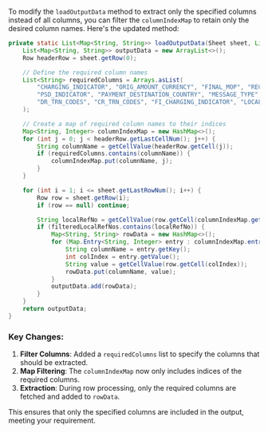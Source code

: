 To modify the `loadOutputData` method to extract only the specified columns instead of all columns, you can filter the `columnIndexMap` to retain only the desired column names. Here's the updated method:

```java
private static List<Map<String, String>> loadOutputData(Sheet sheet, List<String> filteredLocalRefNos) {
    List<Map<String, String>> outputData = new ArrayList<>();
    Row headerRow = sheet.getRow(0);

    // Define the required column names
    List<String> requiredColumns = Arrays.asList(
        "CHARGING_INDICATOR", "ORIG_AMOUNT_CURRENCY", "FINAL_MOP", "RECEIVER_BIC",
        "PSD_INDICATOR", "PAYMENT_DESTINATION_COUNTRY", "MESSAGE_TYPE",
        "DR_TRN_CODES", "CR_TRN_CODES", "FI_CHARGING_INDICATOR", "LOCAL_REFERENCE_NO"
    );

    // Create a map of required column names to their indices
    Map<String, Integer> columnIndexMap = new HashMap<>();
    for (int j = 0; j < headerRow.getLastCellNum(); j++) {
        String columnName = getCellValue(headerRow.getCell(j));
        if (requiredColumns.contains(columnName)) {
            columnIndexMap.put(columnName, j);
        }
    }

    for (int i = 1; i <= sheet.getLastRowNum(); i++) {
        Row row = sheet.getRow(i);
        if (row == null) continue;

        String localRefNo = getCellValue(row.getCell(columnIndexMap.get("LOCAL_REFERENCE_NO")));
        if (filteredLocalRefNos.contains(localRefNo)) {
            Map<String, String> rowData = new HashMap<>();
            for (Map.Entry<String, Integer> entry : columnIndexMap.entrySet()) {
                String columnName = entry.getKey();
                int colIndex = entry.getValue();
                String value = getCellValue(row.getCell(colIndex));
                rowData.put(columnName, value);
            }
            outputData.add(rowData);
        }
    }
    return outputData;
}
```

### Key Changes:
1. **Filter Columns**: Added a `requiredColumns` list to specify the columns that should be extracted.
2. **Map Filtering**: The `columnIndexMap` now only includes indices of the required columns.
3. **Extraction**: During row processing, only the required columns are fetched and added to `rowData`.

This ensures that only the specified columns are included in the output, meeting your requirement.
